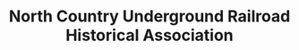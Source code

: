 ---
layout: repo
title: "North Country Underground Railroad Historical Association"
id: 19097
permalink: repos/19097/
---